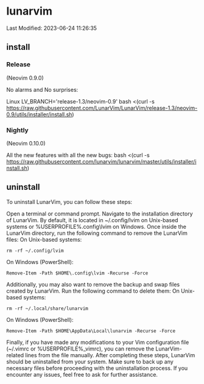 # lunarvim

Last Modified: 2023-06-24 11:26:35

## install

### Release

(Neovim 0.9.0)

No alarms and No surprises:

Linux
LV_BRANCH='release-1.3/neovim-0.9' bash <(curl -s https://raw.githubusercontent.com/LunarVim/LunarVim/release-1.3/neovim-0.9/utils/installer/install.sh)

### Nightly

(Neovim 0.10.0)

All the new features with all the new bugs:
bash <(curl -s https://raw.githubusercontent.com/lunarvim/lunarvim/master/utils/installer/install.sh)

## uninstall

To uninstall LunarVim, you can follow these steps:

Open a terminal or command prompt.
Navigate to the installation directory of LunarVim. By default, it is located in ~/.config/lvim on Unix-based systems or %USERPROFILE%\.config\lvim on Windows.
Once inside the LunarVim directory, run the following command to remove the LunarVim files:
On Unix-based systems:

```shell
rm -rf ~/.config/lvim
```

On Windows (PowerShell):

```shell
Remove-Item -Path $HOME\.config\lvim -Recurse -Force
```

Additionally, you may also want to remove the backup and swap files created by LunarVim. Run the following command to delete them:
On Unix-based systems:

```shell
rm -rf ~/.local/share/lunarvim
```

On Windows (PowerShell):

```shell
Remove-Item -Path $HOME\AppData\Local\lunarvim -Recurse -Force
```

Finally, if you have made any modifications to your Vim configuration file (~/.vimrc or %USERPROFILE%\_vimrc), you can remove the LunarVim-related lines from the file manually.
After completing these steps, LunarVim should be uninstalled from your system. Make sure to back up any necessary files before proceeding with the uninstallation process. If you encounter any issues, feel free to ask for further assistance.
